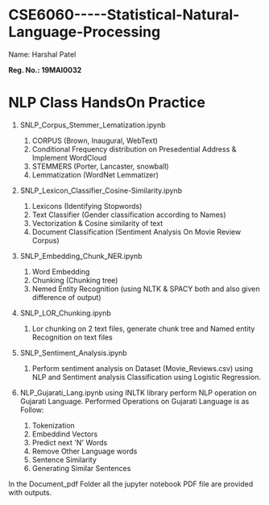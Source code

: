 # CSE6060-----Statistical-Natural-Language-Processing

Name: Harshal Patel

**Reg. No.: 19MAI0032**

# NLP Class HandsOn Practice


1. SNLP_Corpus_Stemmer_Lematization.ipynb
    1. CORPUS (Brown, Inaugural, WebText)
    2. Conditional Frequency distribution on Presedential Address & Implement WordCloud
    3. STEMMERS (Porter, Lancaster, snowball)
    4. Lemmatization (WordNet Lemmatizer)

  
2. SNLP_Lexicon_Classifier_Cosine-Similarity.ipynb
    1. Lexicons (Identifying Stopwords)
    2. Text Classifier (Gender classification according to Names)
    3. Vectorization & Cosine similarity of text
    4. Document Classification (Sentiment Analysis On Movie Review Corpus)

   
3. SNLP_Embedding_Chunk_NER.ipynb
    1. Word Embedding
    2. Chunking (Chunking tree)
    3. Nemed Entity Recognition (using NLTK & SPACY both and also given difference of output)

  
4. SNLP_LOR_Chunking.ipynb
    1. Lor chunking on 2 text files, generate chunk tree and Named entity Recognition on text files 


5. SNLP_Sentiment_Analysis.ipynb
    1. Perform sentiment analysis on Dataset (Movie_Reviews.csv) using NLP and Sentiment analysis Classification using Logistic Regression.


6. NLP_Gujarati_Lang.ipynb
    using INLTK library perform NLP operation on Gujarati Language.
    Performed Operations on Gujarati Language is as Follow:
    1. Tokenization
    2. Embeddind Vectors
    3. Predict next 'N' Words
    4. Remove Other Language words
    5. Sentence Similarity
    6. Generating Similar Sentences


In the Document_pdf Folder all the jupyter notebook PDF file are provided with outputs.
